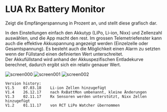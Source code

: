 # LUA Rx Battery Monitor

Zeigt die Empfängerspannung in Prozent an, und stellt diese grafisch dar. 

In den Einstellungen einfach den Akkutyp (LiPo, Li-ion, Nixx) und Zellenzahl auswählen, und die App macht den rest. Im grossen Telemetriefenster kann auch die effektive Akkuspannung angezeigt werden (Einzelzelle oder Gesamtspannung). Es besteht auch die Möglichkeit einen Alarm zu setzten wenn der Füllstand einen definierten Wert unterschreitet.  
Der Akkufüllstand wird anhand der Akkuspezifischen Entladekurve berechnet, dadurch ergibt sich ein relativ genauer Wert.    


![screen000](https://raw.githubusercontent.com/nightflyer88/Lua_RxBattMon/master/img/Screen000.bmp)
![screen001](https://raw.githubusercontent.com/nightflyer88/Lua_RxBattMon/master/img/Screen001.bmp)
![screen002](https://raw.githubusercontent.com/nightflyer88/Lua_RxBattMon/master/img/Screen002.bmp)

```
Version history:
V1.5    07.03.18    Li-ion Zellen hinzugefügt
V1.4    26.12.17    nach RxBattMon umbenannt, kleine Änderungen
V1.3    02.11.17    Rx Sensoren werden unterstützt, Nixx Zellen hinzugefügt
V1.2    01.11.17    von RCT LiPo Watcher übernommen
```

